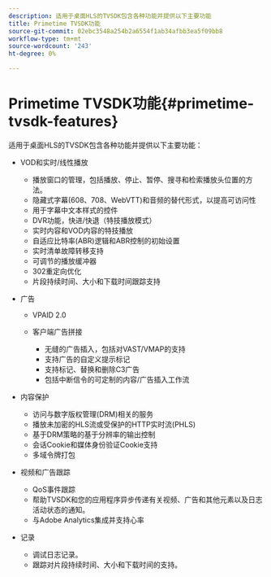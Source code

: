 ```yaml
---
description: 适用于桌面HLS的TVSDK包含各种功能并提供以下主要功能
title: Primetime TVSDK功能
source-git-commit: 02ebc3548a254b2a6554f1ab34afbb3ea5f09bb8
workflow-type: tm+mt
source-wordcount: '243'
ht-degree: 0%

---
```


# Primetime TVSDK功能{#primetime-tvsdk-features}

适用于桌面HLS的TVSDK包含各种功能并提供以下主要功能：

* VOD和实时/线性播放

   * 播放窗口的管理，包括播放、停止、暂停、搜寻和检索播放头位置的方法。
   * 隐藏式字幕(608、708、WebVTT)和音频的替代形式，以提高可访问性
   * 用于字幕中文本样式的控件
   * DVR功能，快进/快退（特技播放模式）
   * 实时内容和VOD内容的特技播放
   * 自适应比特率(ABR)逻辑和ABR控制的初始设置
   * 实时清单故障转移支持
   * 可调节的播放缓冲器
   * 302重定向优化
   * 片段持续时间、大小和下载时间跟踪支持

* 广告

   * VPAID 2.0
   * 客户端广告拼接

      * 无缝的广告插入，包括对VAST/VMAP的支持
      * 支持广告的自定义提示标记
      * 支持标记、替换和删除C3广告
      * 包括中断信令的可定制的内容/广告插入工作流

* 内容保护

   * 访问与数字版权管理(DRM)相关的服务
   * 播放未加密的HLS流或受保护的HTTP实时流(PHLS)
   * 基于DRM策略的基于分辨率的输出控制
   * 会话Cookie和媒体身份验证Cookie支持
   * 多域令牌打包

* 视频和广告跟踪

   * QoS事件跟踪
   * 帮助TVSDK和您的应用程序异步传递有关视频、广告和其他元素以及日志活动状态的通知。
   * 与Adobe Analytics集成并支持心率

* 记录

   * 调试日志记录。
   * 跟踪对片段持续时间、大小和下载时间的支持。
